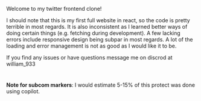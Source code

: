 Welcome to my twitter frontend clone!

I should note that this is my first full website in react, so the code is pretty terrible in most regards. It is also inconsistent as I learned better ways of doing certain things (e.g. fetching during development). A few lacking errors include responsive design being subpar in most regards. A lot of the loading and error management is not as good as I would like it to be.

If you find any issues or have questions message me on discrod at william_933

#

**Note for subcom markers**: I would estimate 5-15% of this protect was done using copilot.
